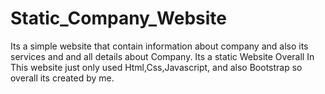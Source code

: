 # Static_Company_Website
Its a simple website that contain information about company and also its services and and all details about Company. Its a static Website Overall In This website just only used Html,Css,Javascript, and also Bootstrap so overall its created by me.
